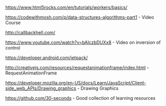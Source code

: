 https://www.html5rocks.com/en/tutorials/workers/basics/

https://codewithmosh.com/p/data-structures-algorithms-part1 - Video Course

http://callbackhell.com/

https://www.youtube.com/watch?v=bAlczbDUXx8 - Video on inversion of control

https://developer.android.com/jetpack/

http://creativejs.com/resources/requestanimationframe/index.html - RequestAnimationFrame

https://developer.mozilla.org/en-US/docs/Learn/JavaScript/Client-side_web_APIs/Drawing_graphics - Drawing Graphics

https://github.com/30-seconds - Good collection of learning resources
